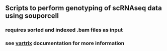 ## Scripts to perform genotyping of scRNAseq data using souporcell
### requires sorted and indexed .bam files as input 
### see [vartrix](https://github.com/10XGenomics/vartrix) documentation for more information
